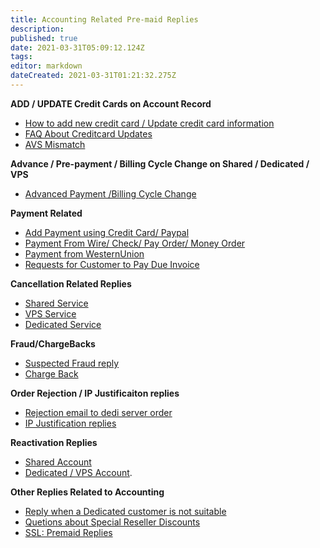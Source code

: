 ```yaml
---
title: Accounting Related Pre-maid Replies
description: 
published: true
date: 2021-03-31T05:09:12.124Z
tags: 
editor: markdown
dateCreated: 2021-03-31T01:21:32.275Z
---
```


**ADD / UPDATE Credit Cards on Account Record**

- [How to add new credit card / Update credit card information](/Templates/Pre-maidReplies/HowtoaddnewcreditcardorUpdatecreditcardinformation)
- [FAQ About Creditcard Updates](/Templates/Pre-maidReplies/FAQAboutCreditcardUpdates)
- [AVS Mismatch](/Templates/Pre-maidReplies/AVSMismatch)

**Advance / Pre-payment / Billing Cycle Change on Shared / Dedicated / VPS**

- [Advanced Payment /Billing Cycle Change](/Templates/Pre-maidReplies/AdvancedPaymentBillingCycleChange)

**Payment Related**

- [Add Payment using Credit Card/ Paypal](/Templates/Pre-maidReplies/HowtoaddpaymentusingCreditCardorPayPal)
- [Payment From Wire/ Check/ Pay Order/ Money Order](/Templates/Pre-maidReplies/HowtosendPaymentUsingWire)
- [Payment from WesternUnion](/Templates/Pre-maidReplies/PaymentfromWesternUnion)
- [Requests for Customer to Pay Due Invoice](/Templates/Pre-maidReplies/RequestsforCustomertoPayDueInvoice)

**Cancellation Related Replies**

- [Shared Service ](/Templates/Pre-maidReplies/CancellationonSharedService)
- [VPS Service ](/Templates/Pre-maidReplies/CancellationonVPS)
- [Dedicated Service ](/Templates/Pre-maidReplies/CancellationonDedicated)

**Fraud/ChargeBacks**

- [Suspected Fraud reply](/Templates/Pre-maidReplies/SuspectedFraudreply)
- [Charge Back](/Templates/Pre-maidReplies/ChargeBackReplies)

**Order Rejection / IP Justificaiton replies**

- [Rejection email to dedi server order](/Templates/Pre-maidReplies/Rejectionemailtodediserverorder)
- [IP Justification replies](/Templates/Pre-maidReplies/IPJustificationreplies)


**Reactivation Replies**

- [Shared Account](/Templates/Pre-maidReplies/Reactivationrepliesforshared)
- [Dedicated / VPS Account](/Templates/Pre-maidReplies/ReactivationrepliesforDedicatedorVPS).

**Other Replies Related to Accounting**


- [Reply when a Dedicated customer is not suitable](/Templates/Pre-maidReplies/ReplywhenaDedicatedcustomerisnotsuitable)
- [Quetions about Special Reseller Discounts](/Templates/Pre-maidReplies/SpecialResellerDiscounts)
- [SSL: Premaid Replies](/Templates/Pre-maidReplies/SSLRelatedReplies)